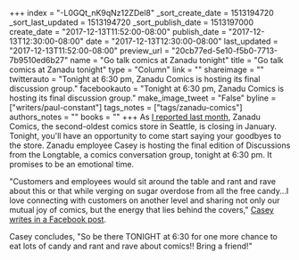+++
index = "-L0GQt_nK9qNz12ZDel8"
_sort_create_date = 1513194720
_sort_last_updated = 1513194720
_sort_publish_date = 1513197000
create_date = "2017-12-13T11:52:00-08:00"
publish_date = "2017-12-13T12:30:00-08:00"
date = "2017-12-13T12:30:00-08:00"
last_updated = "2017-12-13T11:52:00-08:00"
preview_url = "20cb77ed-5e10-f5b0-7713-7b9510ed6b27"
name = "Go talk comics at Zanadu tonight"
title = "Go talk comics at Zanadu tonight"
type = "Column"
link = ""
shareimage = ""
twitterauto = "Tonight at 6:30 pm, Zanadu Comics is hosting its final discussion group."
facebookauto = "Tonight at 6:30 pm, Zanadu Comics is hosting its final discussion group."
make_image_tweet = "False"
byline = ["writers/paul-constant"]
tags_notes = ["tags/zanadu-comics"]
authors_notes = ""
books = ""
+++
As [I reported last month](http://www.seattlereviewofbooks.com/notes/2017/11/15/zanadu-comics-to-close-in-january-2018/), Zanadu Comics, the second-oldest comics store in Seattle, is closing in January. Tonight, you'll have an opportunity to come start saying your goodbyes to the store. Zanadu employee Casey is hosting the final edition of Discussions from the Longtable, a comics conversation group, tonight at 6:30 pm. It promises to be an emotional time.

"Customers and employees would sit around the table and rant and rave about this or that while verging on sugar overdose from all the free candy...I love connecting with customers on another level and sharing not only our mutual joy of comics, but the energy that lies behind the covers," [Casey writes in a Facebook post](https://www.facebook.com/zanaducomics/posts/1464961986934509).

Casey concludes, "So be there TONIGHT at 6:30 for one more chance to eat lots of candy and rant and rave about comics!! Bring a friend!"